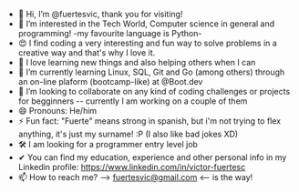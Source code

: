 - 👋 Hi, I’m @fuertesvic, thank you for visiting!
- 👀 I’m interested in the Tech World, Computer science in general and programming! -my favourite language is Python-
- 😍 I find coding a very interesting and fun way to solve problems in a creative way and that's why I love it. 
- 🦾 I love learning new things and also helping others when I can
- 🌱 I’m currently learning Linux, SQL, Git and Go (among others) through an on-line plaform (bootcamp-like) at @Boot.dev
- 💞️ I’m looking to collaborate on any kind of coding challenges or projects for begginners -- currently I am working on a couple of them
- 😄 Pronouns: He/him
- ⚡ Fun fact: "Fuerte" means strong in spanish, but i'm not trying to flex anything, it's just my surname! :P (I also like bad jokes XD)
- 🛠️ I am looking for a programmer entry level job
- ✔  You can find my education, experience and other personal info in my Linkedin profile: https://www.linkedin.com/in/victor-fuertesc
- 📫 How to reach me? --> fuertesvic@gmail.com <-- is the way!

<!---
fuertesvic/fuertesvic is a ✨ special ✨ repository because its `README.md` (this file) appears on your GitHub profile.
You can click the Preview link to take a look at your changes.
--->
